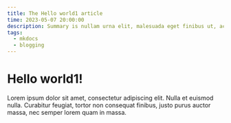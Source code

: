 ```yaml
---
title: The Hello world1 article
time: 2023-05-07 20:00:00
description: Summary is nullam urna elit, malesuada eget finibus ut, ac tortor.
tags:
  - mkdocs
  - blogging
---
```


# Hello world1!

Lorem ipsum dolor sit amet, consectetur adipiscing elit. Nulla et euismod
nulla. Curabitur feugiat, tortor non consequat finibus, justo purus auctor
massa, nec semper lorem quam in massa.
